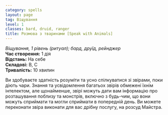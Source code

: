 ```yaml
---
category: spells
layout: page
tag: Віщування
level: 1
classes: bard, druid, ranger
title: Розмова з тваринами [Speak with Animals]
---
```


_Віщування, 1 рівень (ритуал); бард, друїд, рейнджер_    
**Час створення:** 1 дія    
**Відстань:** На себе    
**Складові:** В, С    
**Тривалість:** 10 хвилин    

Ви здобуваєте здатність розуміти та усно спілкуватися зі звірами, поки діють чари. Знання та усвідомлення багатьох звірів обмежені їхнім інтелектом, але щонайменше, звірі можуть дати вам інформацію про розташування поблизу та монстрів, включно з будь-чим, що вони можуть сприймати та могли сприймати в попередній день. Ви можете переконати звіра виконати для вас дрібну послугу, на розсуд Майстра. 
